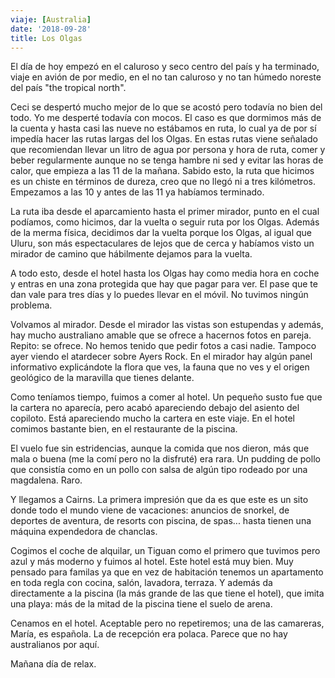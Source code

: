 ```yaml
---
viaje: [Australia]
date: '2018-09-28'
title: Los Olgas
---
```

El día de hoy empezó en el caluroso y seco centro del país y ha terminado, viaje en avión de por medio, en el no tan caluroso y no tan húmedo noreste del país "the tropical north".

Ceci se despertó mucho mejor de lo que se acostó pero todavía no bien del todo. Yo me desperté todavía con mocos. El caso es que dormimos más de la cuenta y hasta casi las nueve no estábamos en ruta, lo cual ya de por sí impedía hacer las rutas largas del los Olgas. En estas rutas viene señalado que recomiendan llevar un litro de agua por persona y hora de ruta, comer y beber regularmente aunque no se tenga hambre ni sed y evitar las horas de calor, que empieza a las 11 de la mañana. Sabido esto, la ruta que hicimos es un chiste en términos de dureza, creo que no llegó ni a tres kilómetros. Empezamos a las 10 y antes de las 11 ya habíamos terminado.

La ruta iba desde el aparcamiento hasta el primer mirador, punto en el cual podíamos, como hicimos, dar la vuelta o seguir ruta por los Olgas. Además de la merma física, decidimos dar la vuelta porque los Olgas, al igual que Uluru, son más espectaculares de lejos que de cerca y habíamos visto un mirador de camino que hábilmente dejamos para la vuelta.

A todo esto, desde el hotel hasta los Olgas hay como media hora en coche y entras en una zona protegida que hay que pagar para ver. El pase que te dan vale para tres días y lo puedes llevar en el móvil. No tuvimos ningún problema. 

Volvamos al mirador. Desde el mirador las vistas son estupendas y además, hay mucho australiano amable que se ofrece a hacernos fotos en pareja. Repito: se ofrece. No hemos tenido que pedir fotos a casi nadie. Tampoco ayer viendo el atardecer sobre Ayers Rock. En el mirador hay algún panel informativo explicándote la flora que ves, la fauna que no ves y el origen geológico de la maravilla que tienes delante.

Como teníamos tiempo, fuimos a comer al hotel. Un pequeño susto fue que la cartera no aparecía, pero acabó apareciendo debajo del asiento del copiloto. Está apareciendo mucho la cartera en este viaje. En el hotel comimos bastante bien, en el restaurante de la piscina.

El vuelo fue sin estridencias, aunque la comida que nos dieron, más que mala o buena (me la comí pero no la disfruté) era rara. Un pudding de pollo que consistía como en un pollo con salsa de algún tipo rodeado por una magdalena. Raro.

Y llegamos a Cairns. La primera impresión que da es que este es un sito donde todo el mundo viene de vacaciones: anuncios de snorkel, de deportes de aventura, de resorts con piscina, de spas... hasta tienen una máquina expendedora de chanclas.

Cogimos el coche de alquilar, un Tiguan como el primero que tuvimos pero azul y más moderno y fuimos al hotel. Este hotel está muy bien. Muy pensado para familas ya que en vez de habitación tenemos un apartamento en toda regla con cocina, salón, lavadora, terraza. Y además da directamente a la piscina (la más grande de las que tiene el hotel), que imita una playa: más de la mitad de la piscina tiene el suelo de arena.

Cenamos en el hotel. Aceptable pero no repetiremos; una de las camareras, María, es española. La de recepción era polaca. Parece que no hay australianos por aquí.

Mañana día de relax.
